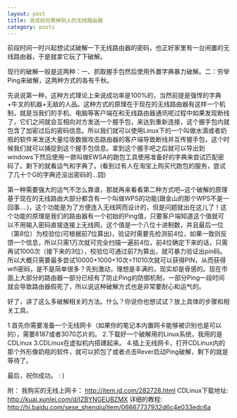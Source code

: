 ```yaml
---
layout: post
title: 说说如何黑掉别人的无线路由器
category: posts
---
```

前段时间一时兴起想试试破解一下无线路由器的密码，也正好家里有一台闲置的无线路由器，于是就拿它玩了下破解。

现行的破解一般是这两种：一、抓取握手包然后使用外置字典暴力破解。二：穷举Ping来破解，这两种方式的各有千秋。

先说说第一种，这种方式理论上来说成功率是100%的，当然前提是强悍的字典+牛叉的机器+无敌的人品。这种方式的原理在于现在的无线路由器有这样一个机制，就是当我们的手机、电脑等客户端在和无线路由器通讯呢过程中如果发现断线了，它们之间就会互相向对方发送一个握手包，来达到重新连接，这个握手包内就包含了加密过后的密码信息。所以我们就可以使用Linux下的一个叫做水滴或者奶瓶的软件来发送大量垃圾数据攻击路由器的客户端导致断线并互传握手包，这个时候我们就可以捕捉到这个握手包信息。拿到这个握手吧之后就可以导出到windows下然后使用一款叫做EWSA的跑包工具使用准备好的字典来尝试匹配密码了。剩下的就看运气和字典了。(看到过有人在淘宝上购买代跑包的服务，尝试了几十个G的字典还没出密码的...囧)

第一种需要强大的运气不怎么靠谱，那就再来看看第二种方式吧~这个破解的原理基于现在的无线路由大部分都含有一个叫做WPS的功能(跟金山的那个WPS不是一回事....)，这个功能是为了方便连入无线网而设计的，但是问题就出在这儿了！这个功能的原理是我们的路由器有一个初始的Ping值，只要客户端知道这个值就可以不用输入密码直接连接上无线网，这个值是一个八位十进制数，并且最后一位（第8位）为校验位(可根据前7位算出)，验证时需要先检测前4位，如果一致则反馈一个信息，所以只需1万次就可完全扫描一遍前4位，前4位确定下来的话，只需再试1000次（接下来的3位），校验位可通过前7为算出，就可暴力验证出pin码。所以大概只需要最多尝试10000+1000+10次=11010次就可以获得PIN，从而获得wifi密码，是不是简单很多？先别激动，理想是丰满的，现实却是骨感的。现在市面上大部分的路由器一部分已经有了防止Ping的防御机制，一部分Ping一段时间就会导致路由器假死了，所以说这种破解方式也是非常要耐心和运气的。

好了，讲了这么多破解相关的方法。什么？你说你也想试试？放上具体的步骤和相关工具。

1.首先你需要准备一个无线网卡（如果你的笔记本内置网卡能够被识别也是可以的），需要8187或者3070芯片的。
2.下载好一个破解用的Linux系统，我用的是CDLinux
3.CDLinux在虚拟机内搭建起来。
4.插上无线网卡，打开CDLinux内的那个外形像奶瓶的软件，就可以抓包了或者点击Rever启动Ping破解，剩下的就是等待了。

最后，祝你成功。 : )

附：
我购买的无线上网卡： http://item.jd.com/282728.html
CDLinux下载地址: http://kuai.xunlei.com/d/IZBYNGEUBZMX
详细的教程: http://hi.baidu.com/sese_shenqiu/item/06667737932d6c4e033edc6a